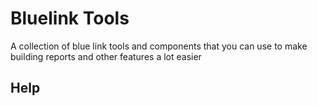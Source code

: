 Bluelink Tools
==============

A collection of blue link  tools and components that you can use to make building reports and other features a lot easier 

<h2> Help</h2>

